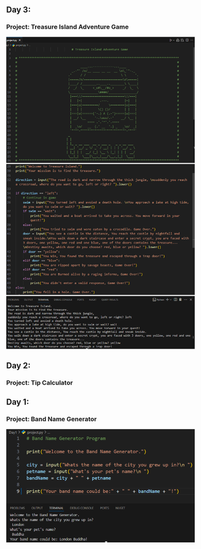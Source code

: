 <h2>Day 3:</h2> 
<h3>Project: Treasure Island Adventure Game</h3>

![Image](/ScreenShots/TreasureIsland/TreasureIsland.PNG)
![image](/ScreenShots/TreasureIsland/TreasureIslandLogic.PNG)
![image](/ScreenShots/Terminal.PNG)

<h2>Day 2:</h2> 
<h3>Project: Tip Calculator</h3>

<h2>Day 1:</h2> 
<h3>Project: Band Name Generator</h3>

![Image](Day1/BrandNameGenerator.png)
